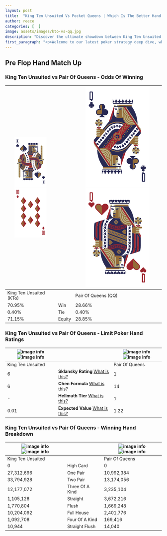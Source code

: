 ```yaml
---
layout: post
title:  "King Ten Unsuited Vs Pocket Queens | Which Is The Better Hand In Poker? A Complete Guide"
author: reece
categories: [  ]
image: assets/images/kto-vs-qq.jpg
description: "Discover the ultimate showdown between King Ten Unsuited and Pair Of Queens in poker! Uncover the odds, strategies, and scenarios where one hand triumphs over the other. Get ready to up your poker game with this thrilling analysis."
first_paragraph: "<p>Welcome to our latest poker strategy deep dive, where we're pitting two distinct hands against each other in a high-stakes showdown: King Ten Unsuited vs Pair Of Queens.</p><p>In the dynamic world of poker, every decision counts, and knowing which hand holds the upper hand is key to your success at the table.</p><p>In this article, we'll dissect these two hands, explore the scenarios where one dominates the other, and equip you with the knowledge to make strategic choices that can tip the odds in your favor.</p><p>Get ready to unravel the intriguing dynamics of these poker hands and elevate your game to new heights.</p>"
---
```




[comment]: # (sp0)

## Pre Flop Hand Match Up

<div class="table hand-ratings" markdown="1"> 



### King Ten Unsuited vs Pair Of Queens - Odds Of Winning


    
| ![image info](assets/images/hand1/K.png) ![image info](assets/images/hand1/To.png) |  | ![image info](assets/images/hand2/Q.png) ![image info](assets/images/hand2/Qo.png) |
| -------- | -------- | -------- |
| King Ten Unsuited (KTo) |  | Pair Of Queens (QQ) |
| 70.95% | Win | 28.66% |
| 0.40% | Tie | 0.40% |
| 71.15% | Equity | 28.85% |




[comment]: # (sp1)



### King Ten Unsuited vs Pair Of Queens - Limit Poker Hand Ratings


    
| ![image info](https://www.riverpairs.com/assets/images/hand1/K.png) ![image info](https://www.riverpairs.com/assets/images/hand1/To.png) |  | ![image info](https://www.riverpairs.com/assets/images/hand2/Q.png) ![image info](https://www.riverpairs.com/assets/images/hand2/Qo.png) |
| -------- | -------- | -------- |
| King Ten Unsuited |  | Pair Of Queens |
| 6 | **Sklansky Rating** [What is this?](/sklansky-rating-explained) | 1 |
| 6 | **Chen Formula** [What is this?](/chen-formula-explained) | 14 |
| - | **Hellmuth Tier** [What is this?](/Hellmuth-tier-explained) | 1 |
| 0.01 | **Expected Value** [What is this?](/expected-value-explained) | 1.22 |




[comment]: # (sp2)



### King Ten Unsuited vs Pair Of Queens - Winning Hand Breakdown


    
| ![image info](https://www.riverpairs.com/assets/images/hand1/K.png) ![image info](https://www.riverpairs.com/assets/images/hand1/To.png) |  | ![image info](https://www.riverpairs.com/assets/images/hand2/Q.png) ![image info](https://www.riverpairs.com/assets/images/hand2/Qo.png) |
| -------- | -------- | -------- |
| King Ten Unsuited |  | Pair Of Queens |
| 0 | High Card | 0 |
| 27,312,696 | One Pair | 10,992,384 |
| 33,794,928 | Two Pair | 13,174,056 |
| 12,177,072 | Three Of A Kind | 3,235,104 |
| 1,105,128 | Straight | 3,672,216 |
| 1,770,804 | Flush | 1,669,248 |
| 10,204,092 | Full House | 2,401,776 |
| 1,092,708 | Four Of A Kind | 169,416 |
| 10,944 | Straight Flush | 14,040 |




[comment]: # (sp3)



</div>

[comment]: # (sp4)



[comment]: # (sp5)

